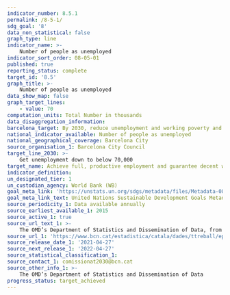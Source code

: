 ```yaml
---
indicator_number: 8.5.1
permalink: /8-5-1/
sdg_goal: '8'
data_non_statistical: false
graph_type: line
indicator_name: >-
    Number of people as unemployed
indicator_sort_order: 08-05-01
published: true
reporting_status: complete
target_id: '8.5'
graph_title: >-
    Number of people as unemployed
data_show_map: false
graph_target_lines:
    - value: 70
computation_units: Total Number in thousands
data_disaggregation_information: 
barcelona_target: By 2030, reduce unemployment and working poverty and eliminate the gender wage gap, with a redoubled effort concerning job placement for people with disabilities
national_indicator_available: Number of people as unemployed
national_geographical_coverage: Barcelona City
source_organisation_1: Barcelona City Council
target_line_2030: >-
    Get unemployment down to below 70,000
target_name: Achieve full, productive employment and guarantee decent work for all women and men, including young people and persons with disabilities, as well as equal pay for work of equal value
indicator_definition:
un_designated_tier: 1
un_custodian_agency: World Bank (WB)
goal_meta_link: 'https://unstats.un.org/sdgs/metadata/files/Metadata-08-05-01.pdf'
goal_meta_link_text: United Nations Sustainable Development Goals Metadata (pdf 894kB)
source_periodicity_1: Data available annually
source_earliest_available_1: 2015
source_active_1: true
source_url_text_1: >-
    The OMD’s Department of Statistics and Dissemination of Data, from the Economically Active Population Survey
source_url_1: 'https://www.bcn.cat/estadistica/catala/dades/ttreball/epa/epa/pind/evtaglo.htm' 
source_release_date_1: '2021-04-27'
source_next_release_1: '2022-04-27'
source_statistical_classification_1: 
source_contact_1: comissionat2030@bcn.cat
source_other_info_1: >-
    The OMD’s Department of Statistics and Dissemination of Data
progress_status: target_achieved 
---
```

